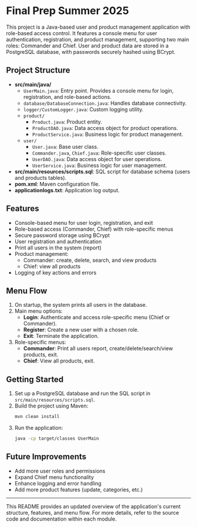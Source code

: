 # Final Prep Summer 2025

This project is a Java-based user and product management application with role-based access control. It features a console menu for user authentication, registration, and product management, supporting two main roles: Commander and Chief. User and product data are stored in a PostgreSQL database, with passwords securely hashed using BCrypt.

## Project Structure

- **src/main/java/**
  - `UserMain.java`: Entry point. Provides a console menu for login, registration, and role-based actions.
  - `database/DatabaseConnection.java`: Handles database connectivity.
  - `logger/CustomLogger.java`: Custom logging utility.
  - `product/`
    - `Product.java`: Product entity.
    - `ProductDAO.java`: Data access object for product operations.
    - `ProductService.java`: Business logic for product management.
  - `user/`
    - `User.java`: Base user class.
    - `Commander.java`, `Chief.java`: Role-specific user classes.
    - `UserDAO.java`: Data access object for user operations.
    - `UserService.java`: Business logic for user management.
- **src/main/resources/scripts.sql**: SQL script for database schema (users and products tables).
- **pom.xml**: Maven configuration file.
- **applicationlogs.txt**: Application log output.

## Features

- Console-based menu for user login, registration, and exit
- Role-based access (Commander, Chief) with role-specific menus
- Secure password storage using BCrypt
- User registration and authentication
- Print all users in the system (report)
- Product management:
  - Commander: create, delete, search, and view products
  - Chief: view all products
- Logging of key actions and errors

## Menu Flow

1. On startup, the system prints all users in the database.
2. Main menu options:
   - **Login**: Authenticate and access role-specific menu (Chief or Commander).
   - **Register**: Create a new user with a chosen role.
   - **Exit**: Terminate the application.
3. Role-specific menus:
   - **Commander**: Print all users report, create/delete/search/view products, exit.
   - **Chief**: View all products, exit.

## Getting Started

1. Set up a PostgreSQL database and run the SQL script in `src/main/resources/scripts.sql`.
2. Build the project using Maven:
   ```bash
   mvn clean install
   ```
3. Run the application:
   ```bash
   java -cp target/classes UserMain
   ```

## Future Improvements
- Add more user roles and permissions
- Expand Chief menu functionality
- Enhance logging and error handling
- Add more product features (update, categories, etc.)

---
This README provides an updated overview of the application's current structure, features, and menu flow. For more details, refer to the source code and documentation within each module.
